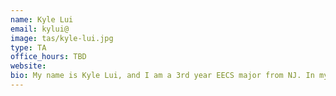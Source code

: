 ```yaml
---
name: Kyle Lui
email: kylui@
image: tas/kyle-lui.jpg
type: TA
office_hours: TBD
website:
bio: My name is Kyle Lui, and I am a 3rd year EECS major from NJ. In my free time, I like swimming, playing frisbee, and playing bridge.  Hope you enjoy your CS 70 semester!
---
```


